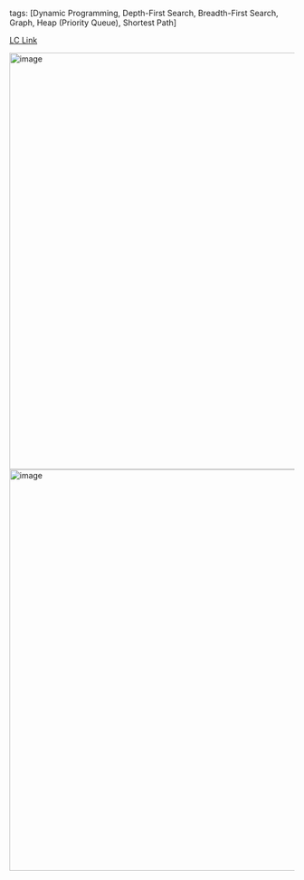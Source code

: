 tags: [Dynamic Programming, Depth-First Search, Breadth-First Search, Graph, Heap (Priority Queue), Shortest Path]

[LC Link](https://leetcode.cn/problems/cheapest-flights-within-k-stops/)

<img width="737" alt="image" src="https://user-images.githubusercontent.com/41789327/181093660-730359ba-2fea-434c-8fe2-317074f68316.png">
<img width="710" alt="image" src="https://user-images.githubusercontent.com/41789327/181093801-bb605364-f105-4314-b59b-154367acad59.png">
